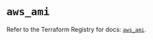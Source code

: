 # `aws_ami`

Refer to the Terraform Registry for docs: [`aws_ami`](https://registry.terraform.io/providers/hashicorp/aws/5.80.0/docs/resources/ami).
